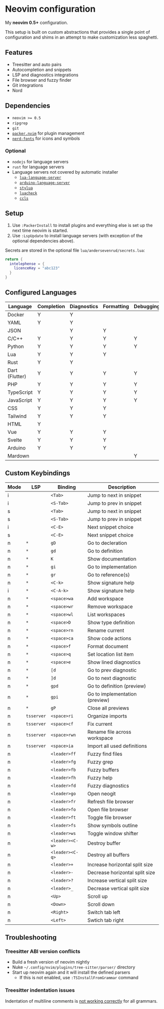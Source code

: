 # Neovim configuration

My **neovim 0.5+** configuration.

This setup is built on custom abstractions that provides a single point of
configuration and shims in an attempt to make customization less spaghetti.

## Features

* Treesitter and auto pairs
* Autocompletion and snippets
* LSP and diagnostics integrations
* File browser and fuzzy finder
* Git integrations
* Nord

## Dependencies

- `neovim >= 0.5`
- `ripgrep`
- `git`
- [`packer.nvim`](https://github.com/wbthomason/packer.nvim) for plugin management
- [`nerd-fonts`](https://www.nerdfonts.com/) for icons and symbols

### Optional

- `nodejs` for language servers
- `rust` for language servers
- Language servers not covered by automatic installer
  - [`lua-language-server`](https://github.com/sumneko/lua-language-server)
  - [`arduino-language-server`](https://github.com/arduino/arduino-language-server)
  - [`stylua`](https://github.com/JohnnyMorganz/StyLua)
  - [`luacheck`](https://github.com/mpeterv/luacheck)
  - [`ccls`](https://github.com/MaskRay/ccls)

## Setup

1. Use `:PackerInstall` to install plugins and everything else is set up the next time neovim is started.
2. Use `:LspUpdate` to install language servers (with exception of the optional dependencies above).

Secrets are stored in the optional file `lua/andersevenrud/secrets.lua`:

```lua
return {
  intelephense = {
    licenceKey = "abc123"
  }
}
```

## Configured Languages

| Language         | Completion | Diagnostics | Formatting | Debugging |
| ---------------- | ---------- | ----------- | ---------- | --------- |
| Docker           | Y          | Y           |            |           |
| YAML             | Y          | Y           |            |           |
| JSON             |            | Y           | Y          |           |
| C/C++            | Y          | Y           | Y          | Y         |
| Python           | Y          | Y           | Y          | Y         |
| Lua              | Y          | Y           | Y          |           |
| Rust             | Y          | Y           |            |           |
| Dart (Flutter)   | Y          | Y           | Y          | Y         |
| PHP              | Y          | Y           | Y          | Y         |
| TypeScript       | Y          | Y           | Y          | Y         |
| JavaScript       | Y          | Y           | Y          | Y         |
| CSS              | Y          | Y           | Y          |           |
| Tailwind         | Y          | Y           | Y          |           |
| HTML             | Y          |             |            |           |
| Vue              | Y          | Y           | Y          |           |
| Svelte           | Y          | Y           | Y          |           |
| Arduino          | Y          | Y           | Y          |           |
| Mardown          |            |             |            | Y         |

## Custom Keybindings

| Mode     | LSP          | Binding          | Description                            |
| -------- | ------------ | ---------------- | -------------------------------------- |
| i        |              | `<Tab>`          | Jump to next in snippet                |
| i        |              | `<S-Tab>`        | Jump to prev in snippet                |
| s        |              | `<Tab>`          | Jump to next in snippet                |
| s        |              | `<S-Tab>`        | Jump to prev in snippet                |
| i        |              | `<C-E>`          | Next snippet choice                    |
| s        |              | `<C-E>`          | Next snippet choice                    |
| n        | `*`          | `gD`             | Go to decleration                      |
| n        | `*`          | `gd`             | Go to definition                       |
| n        | `*`          | `K`              | Show documentation                     |
| n        | `*`          | `gi`             | Go to implementation                   |
| n        | `*`          | `gr`             | Go to reference(s)                     |
| n        | `*`          | `<C-k>`          | Show signature help                    |
| i        | `*`          | `<C-A-k>`        | Show signature help                    |
| n        | `*`          | `<space>wa`      | Add workspace                          |
| n        | `*`          | `<space>wr`      | Remove workspace                       |
| n        | `*`          | `<space>wl`      | List workspaces                        |
| n        | `*`          | `<space>D`       | Show type definition                   |
| n        | `*`          | `<space>rn`      | Rename current                         |
| n        | `*`          | `<space>ca`      | Show code actions                      |
| n        | `*`          | `<space>f`       | Format document                        |
| n        | `*`          | `<space>q`       | Set location list item                 |
| n        | `*`          | `<space>e`       | Show lined diagnostics                 |
| n        | `*`          | `[d`             | Go to prev diagnostic                  |
| n        | `*`          | `]d`             | Go to next diagnostic                  |
| n        | `*`          | `gpd`            | Go to definition (preview)             |
| n        | `*`          | `gpi`            | Go to implementation (preview)         |
| n        | `*`          | `gP`             | Close all previews                     |
| n        | `tsserver`   | `<space>ri`      | Organize imports                       |
| n        | `tsserver`   | `<space>cf`      | Fix current                            |
| n        | `tsserver`   | `<space>rwn`     | Rename file across workspace           |
| n        | `tsserver`   | `<space>ia`      | Import all used definitions            |
| n        |              | `<leader>ff`     | Fuzzy find files                       |
| n        |              | `<leader>fg`     | Fuzzy grep                             |
| n        |              | `<leader>fb`     | Fuzzy buffers                          |
| n        |              | `<leader>fh`     | Fuzzy help                             |
| n        |              | `<leader>fd`     | Fuzzy diagnostics                      |
| n        |              | `<leader>go`     | Open neogit                            |
| n        |              | `<leader>fr`     | Refresh file browser                   |
| n        |              | `<leader>fo`     | Open file browser                      |
| n        |              | `<leader>ft`     | Toggle file browser                    |
| n        |              | `<leader>fs`     | Show symbols outline                   |
| n        |              | `<leader>ws`     | Toggle window shifter                  |
| n        |              | `<leader><C-w>`  | Destroy buffer                         |
| n        |              | `<leader><C-q>`  | Destroy all buffers                    |
| n        |              | `<leader>+`      | Increase horizontal split size         |
| n        |              | `<leader>-`      | Decrease horizontal split size         |
| n        |              | `<leader>?`      | Increase vertical split size           |
| n        |              | `<leader>_`      | Decrease vertical split size           |
| n        |              | `<Up>`           | Scroll up                              |
| n        |              | `<Down>`         | Scroll down                            |
| n        |              | `<Right>`        | Switch tab left                        |
| n        |              | `<Left>`         | Swtich tab right                       |


## Troubleshooting

### Treesitter ABI version conflicts

* Build a fresh version of neovim nightly
* Nuke `~/.config/nvim/plugins/tree-sitter/parser/` directory
* Start up neovim again and it will install the defined parsers
  * If this is not enabled, use `:TSInstallFromGrammar` command

### Treesitter indentation issues

Indentation of multiline comments is [not working correctly](https://github.com/nvim-treesitter/nvim-treesitter/projects/6) for all grammars.
